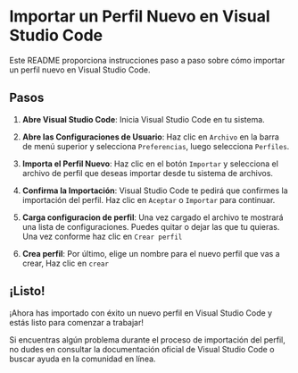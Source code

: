 # Importar un Perfil Nuevo en Visual Studio Code

Este README proporciona instrucciones paso a paso sobre cómo importar un perfil nuevo en Visual Studio Code.

## Pasos

1. **Abre Visual Studio Code**: Inicia Visual Studio Code en tu sistema.

2. **Abre las Configuraciones de Usuario**: Haz clic en `Archivo` en la barra de menú superior y selecciona `Preferencias`, luego selecciona `Perfiles`.

3. **Importa el Perfil Nuevo**: Haz clic en el botón `Importar` y selecciona el archivo de perfil que deseas importar desde tu sistema de archivos.

4. **Confirma la Importación**: Visual Studio Code te pedirá que confirmes la importación del perfil. Haz clic en `Aceptar` o `Importar` para continuar.

5. **Carga configuracion de perfil**: Una vez cargado el archivo te mostrará una lista de configuraciones. Puedes quitar o dejar las que tu quieras. Una vez conforme haz clic en `Crear perfil`

6. **Crea perfil**: Por último, elige un nombre para el nuevo perfil que vas a crear, Haz clic en `crear`
   
## ¡Listo!

¡Ahora has importado con éxito un nuevo perfil en Visual Studio Code y estás listo para comenzar a trabajar!

Si encuentras algún problema durante el proceso de importación del perfil, no dudes en consultar la documentación oficial de Visual Studio Code o buscar ayuda en la comunidad en línea.
